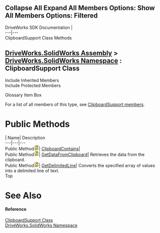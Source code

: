 Collapse All Expand All Members Options: Show All  Members Options: Filtered   
---  
DriveWorks SDK Documentation  |   
---|---  
ClipboardSupport Class Methods   
  
[DriveWorks.SolidWorks Assembly](topic13342.md) > [DriveWorks.SolidWorks Namespace](topic13345.md) : ClipboardSupport Class  
---  
  
Include Inherited Members    
Include Protected Members    


Glossary Item Box

For a list of all members of this type, see [ClipboardSupport members](topic13508.md).

# Public Methods

| Name| Description  
---|---|---  
Public Method![static \(Shared in Visual Basic\)](dotnetimages/static.gif)| [ClipboardContains](topic13514.md)|   
Public Method![static \(Shared in Visual Basic\)](dotnetimages/static.gif)| [GetDataFromClipboard](topic13515.md)| Retrieves the data from the clipboard.   
Public Method![static \(Shared in Visual Basic\)](dotnetimages/static.gif)| [GetDelimitedLine](topic13516.md)| Converts the specified array of values into a delimited line of text.   
Top

# See Also

#### Reference

[ClipboardSupport Class](topic13507.md)   
[DriveWorks.SolidWorks Namespace](topic13345.md)


